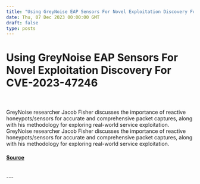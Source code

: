 ```yaml
---
title: "Using GreyNoise EAP Sensors For Novel Exploitation Discovery For CVE-2023-47246"
date: Thu, 07 Dec 2023 00:00:00 GMT
draft: false
type: posts
---
```

# Using GreyNoise EAP Sensors For Novel Exploitation Discovery For CVE-2023-47246

<br/>

<br/>
GreyNoise researcher Jacob Fisher discusses the importance of reactive honeypots/sensors for accurate and comprehensive packet captures, along with his methodology for exploring real-world service exploitation.
<br/>
GreyNoise researcher Jacob Fisher discusses the importance of reactive honeypots/sensors for accurate and comprehensive packet captures, along with his methodology for exploring real-world service exploitation.

#### [Source](https://www.greynoise.io/blog/using-greynoise-eap-sensors-for-novel-exploitation-discovery-for-cve-2023-47246)

<br/>
---
